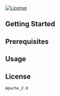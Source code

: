    [![License](https://img.shields.io/badge/License-Apache_2.0-blue.svg)](https://opensource.org/licenses/Apache-2.0)
  ## 

  
  
  
  ## Getting Started
  
  
  
  ## Prerequisites
  
  
  
  ## Usage
  
  
  
  
  ## License
  
    Apache_2.0